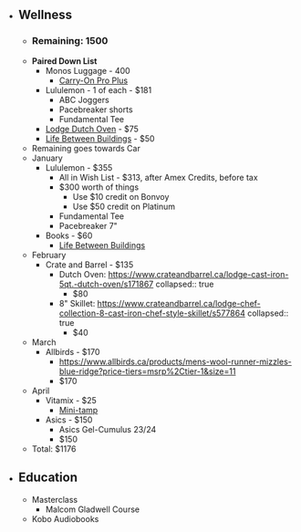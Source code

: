 - ## Wellness
	- ### Remaining: 1500
	- **Paired Down List**
		- Monos Luggage - 400
			- [Carry-On Pro Plus](https://monos.com/products/carry-on-pro-plus?variant=31756300157002)
		- Lululemon - 1 of each - $181
			- ABC Joggers
			- Pacebreaker shorts
			- Fundamental Tee
		- [Lodge Dutch Oven](https://www.amazon.ca/Lodge-L8DOL3-Handles-Pre-Seasoned-5-Quart/dp/B00063RWYI/ref=sr_1_3?gclid=CjwKCAiAkrWdBhBkEiwAZ9cdcMf2jL7FX4Kpa4U3vwK_E5e7JLRv9hs85MzVqanPjPTyN7-cJMjPCBoCrSsQAvD_BwE&hvadid=208446474942&hvdev=c&hvlocphy=9061009&hvnetw=g&hvqmt=e&hvrand=14105035796914527533&hvtargid=kwd-314970929890&hydadcr=21266_9444707&keywords=lodge%2Bcast-iron%2Bdutch%2Boven&qid=1672341302&sr=8-3&th=1) - $75
		- [Life Between Buildings](https://www.amazon.ca/Life-Between-Buildings-Using-Public/dp/1597268275/ref=sr_1_1?crid=3BGP9V98VXRQE&keywords=Life+between+buildings&qid=1672272918&sprefix=life+between+buildings%2Caps%2C90&sr=8-1) - $50
	- Remaining goes towards Car
	- January
		- Lululemon - $355
			- All in Wish List - $313, after Amex Credits, before tax
			- $300 worth of things
				- Use $10 credit on Bonvoy
				- Use $50 credit on Platinum
			- Fundamental Tee
			- Pacebreaker 7"
		- Books - $60
			- [Life Between Buildings](https://www.amazon.ca/Life-Between-Buildings-Using-Public/dp/1597268275/ref=sr_1_1?crid=3BGP9V98VXRQE&keywords=Life+between+buildings&qid=1672272918&sprefix=life+between+buildings%2Caps%2C90&sr=8-1)
	- February
		- Crate and Barrel - $135
			- Dutch Oven: https://www.crateandbarrel.ca/lodge-cast-iron-5qt.-dutch-oven/s171867
			  collapsed:: true
				- $80
			- 8" Skillet: https://www.crateandbarrel.ca/lodge-chef-collection-8-cast-iron-chef-style-skillet/s577864
			  collapsed:: true
				- $40
	- March
		- Allbirds - $170
			- https://www.allbirds.ca/products/mens-wool-runner-mizzles-blue-ridge?price-tiers=msrp%2Ctier-1&size=11
			- $170
	- April
		- Vitamix - $25
			- [Mini-tamp](https://www.vitamix.com/ca/en_us/shop/accessories/mini-tamper)
		- Asics - $150
			- Asics Gel-Cumulus 23/24
			- $150
	- Total: $1176
- ## Education
	- Masterclass
		- Malcom Gladwell Course
	- Kobo Audiobooks